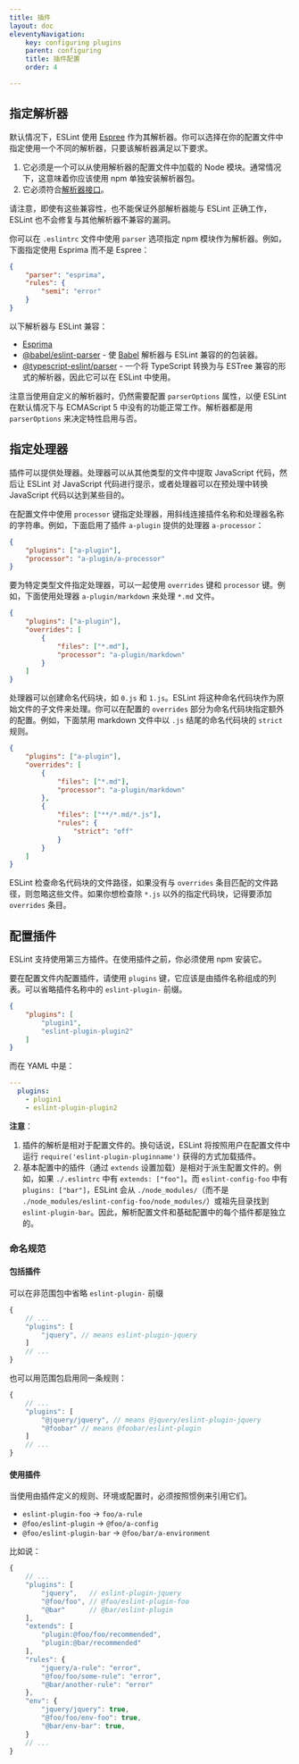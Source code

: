 ```yaml
---
title: 插件
layout: doc
eleventyNavigation:
    key: configuring plugins
    parent: configuring
    title: 插件配置
    order: 4

---
```


## 指定解析器

默认情况下，ESLint 使用 [Espree](https://github.com/eslint/espree) 作为其解析器。你可以选择在你的配置文件中指定使用一个不同的解析器，只要该解析器满足以下要求。

1. 它必须是一个可以从使用解析器的配置文件中加载的 Node 模块。通常情况下，这意味着你应该使用 npm 单独安装解析器包。
1. 它必须符合[解析器接口](../../developer-guide/working-with-custom-parsers)。

请注意，即使有这些兼容性，也不能保证外部解析器能与 ESLint 正确工作，ESLint 也不会修复与其他解析器不兼容的漏洞。

你可以在 `.eslintrc` 文件中使用 `parser` 选项指定 npm 模块作为解析器。例如，下面指定使用 Esprima 而不是 Espree：

```json
{
    "parser": "esprima",
    "rules": {
        "semi": "error"
    }
}
```

以下解析器与 ESLint 兼容：

* [Esprima](https://www.npmjs.com/package/esprima)
* [@babel/eslint-parser](https://www.npmjs.com/package/@babel/eslint-parser) - 使 [Babel](https://babeljs.io) 解析器与 ESLint 兼容的的包装器。
* [@typescript-eslint/parser](https://www.npmjs.com/package/@typescript-eslint/parser) - 一个将 TypeScript 转换为与 ESTree 兼容的形式的解析器，因此它可以在 ESLint 中使用。

注意当使用自定义的解析器时，仍然需要配置 `parserOptions` 属性，以便 ESLint 在默认情况下与 ECMAScript 5 中没有的功能正常工作。解析器都是用 `parserOptions` 来决定特性启用与否。

## 指定处理器

插件可以提供处理器。处理器可以从其他类型的文件中提取 JavaScript 代码，然后让 ESLint 对 JavaScript 代码进行提示，或者处理器可以在预处理中转换 JavaScript 代码以达到某些目的。

在配置文件中使用 `processor` 键指定处理器，用斜线连接插件名称和处理器名称的字符串。例如，下面启用了插件 `a-plugin` 提供的处理器 `a-processor`：

```json
{
    "plugins": ["a-plugin"],
    "processor": "a-plugin/a-processor"
}
```

要为特定类型文件指定处理器，可以一起使用 `overrides` 键和 `processor` 键。例如，下面使用处理器 `a-plugin/markdown` 来处理 `*.md` 文件。

```json
{
    "plugins": ["a-plugin"],
    "overrides": [
        {
            "files": ["*.md"],
            "processor": "a-plugin/markdown"
        }
    ]
}
```

处理器可以创建命名代码块，如 `0.js` 和 `1.js`。ESLint 将这种命名代码块作为原始文件的子文件来处理。你可以在配置的 `overrides` 部分为命名代码块指定额外的配置。例如，下面禁用 markdown 文件中以 `.js` 结尾的命名代码块的 `strict` 规则。

```json
{
    "plugins": ["a-plugin"],
    "overrides": [
        {
            "files": ["*.md"],
            "processor": "a-plugin/markdown"
        },
        {
            "files": ["**/*.md/*.js"],
            "rules": {
                "strict": "off"
            }
        }
    ]
}
```

ESLint 检查命名代码块的文件路径，如果没有与 `overrides` 条目匹配的文件路径，则忽略这些文件。如果你想检查除 `*.js` 以外的指定代码块，记得要添加 `overrides` 条目。

## 配置插件

ESLint 支持使用第三方插件。在使用插件之前，你必须使用 npm 安装它。

要在配置文件内配置插件，请使用 `plugins` 键，它应该是由插件名称组成的列表。可以省略插件名称中的  `eslint-plugin-` 前缀。

```json
{
    "plugins": [
        "plugin1",
        "eslint-plugin-plugin2"
    ]
}
```

而在 YAML 中是：

```yaml
---
  plugins:
    - plugin1
    - eslint-plugin-plugin2
```

**注意**：

1. 插件的解析是相对于配置文件的。换句话说，ESLint 将按照用户在配置文件中运行 `require('eslint-plugin-pluginname')` 获得的方式加载插件。
2. 基本配置中的插件（通过 `extends` 设置加载）是相对于派生配置文件的。例如，如果 `./.eslintrc` 中有 `extends: ["foo"]`。而 `eslint-config-foo` 中有 `plugins: ["bar"]`，ESLint 会从 `./node_modules/`（而不是 `./node_modules/eslint-config-foo/node_modules/`）或祖先目录找到 `eslint-plugin-bar`。因此，解析配置文件和基础配置中的每个插件都是独立的。

### 命名规范

#### 包括插件

可以在非范围包中省略 `eslint-plugin-` 前缀

```js
{
    // ...
    "plugins": [
        "jquery", // means eslint-plugin-jquery
    ]
    // ...
}
```

也可以用范围包启用同一条规则：

```js
{
    // ...
    "plugins": [
        "@jquery/jquery", // means @jquery/eslint-plugin-jquery
        "@foobar" // means @foobar/eslint-plugin
    ]
    // ...
}
```

#### 使用插件

当使用由插件定义的规则、环境或配置时，必须按照惯例来引用它们。

* `eslint-plugin-foo` → `foo/a-rule`
* `@foo/eslint-plugin` → `@foo/a-config`
* `@foo/eslint-plugin-bar` → `@foo/bar/a-environment`

比如说：

```js
{
    // ...
    "plugins": [
        "jquery",   // eslint-plugin-jquery
        "@foo/foo", // @foo/eslint-plugin-foo
        "@bar"      // @bar/eslint-plugin
    ],
    "extends": [
        "plugin:@foo/foo/recommended",
        "plugin:@bar/recommended"
    ],
    "rules": {
        "jquery/a-rule": "error",
        "@foo/foo/some-rule": "error",
        "@bar/another-rule": "error"
    },
    "env": {
        "jquery/jquery": true,
        "@foo/foo/env-foo": true,
        "@bar/env-bar": true,
    }
    // ...
}
```
